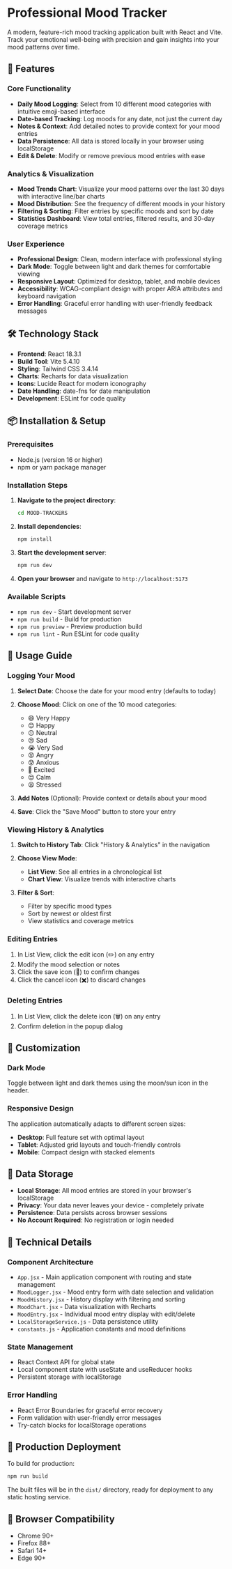 # Professional Mood Tracker

A modern, feature-rich mood tracking application built with React and Vite. Track your emotional well-being with precision and gain insights into your mood patterns over time.

## 🚀 Features

### Core Functionality
- **Daily Mood Logging**: Select from 10 different mood categories with intuitive emoji-based interface
- **Date-based Tracking**: Log moods for any date, not just the current day
- **Notes & Context**: Add detailed notes to provide context for your mood entries
- **Data Persistence**: All data is stored locally in your browser using localStorage
- **Edit & Delete**: Modify or remove previous mood entries with ease

### Analytics & Visualization
- **Mood Trends Chart**: Visualize your mood patterns over the last 30 days with interactive line/bar charts
- **Mood Distribution**: See the frequency of different moods in your history
- **Filtering & Sorting**: Filter entries by specific moods and sort by date
- **Statistics Dashboard**: View total entries, filtered results, and 30-day coverage metrics

### User Experience
- **Professional Design**: Clean, modern interface with professional styling
- **Dark Mode**: Toggle between light and dark themes for comfortable viewing
- **Responsive Layout**: Optimized for desktop, tablet, and mobile devices
- **Accessibility**: WCAG-compliant design with proper ARIA attributes and keyboard navigation
- **Error Handling**: Graceful error handling with user-friendly feedback messages

## 🛠 Technology Stack

- **Frontend**: React 18.3.1
- **Build Tool**: Vite 5.4.10
- **Styling**: Tailwind CSS 3.4.14
- **Charts**: Recharts for data visualization
- **Icons**: Lucide React for modern iconography
- **Date Handling**: date-fns for date manipulation
- **Development**: ESLint for code quality

## 📦 Installation & Setup

### Prerequisites
- Node.js (version 16 or higher)
- npm or yarn package manager

### Installation Steps

1. **Navigate to the project directory**:
   ```bash
   cd MOOD-TRACKERS
   ```

2. **Install dependencies**:
   ```bash
   npm install
   ```

3. **Start the development server**:
   ```bash
   npm run dev
   ```

4. **Open your browser** and navigate to `http://localhost:5173`

### Available Scripts

- `npm run dev` - Start development server
- `npm run build` - Build for production
- `npm run preview` - Preview production build
- `npm run lint` - Run ESLint for code quality

## 🎯 Usage Guide

### Logging Your Mood

1. **Select Date**: Choose the date for your mood entry (defaults to today)
2. **Choose Mood**: Click on one of the 10 mood categories:
   - 😄 Very Happy
   - 😊 Happy
   - 😐 Neutral
   - 😢 Sad
   - 😭 Very Sad
   - 😡 Angry
   - 😰 Anxious
   - 🤩 Excited
   - 😌 Calm
   - 😫 Stressed

3. **Add Notes** (Optional): Provide context or details about your mood
4. **Save**: Click the "Save Mood" button to store your entry

### Viewing History & Analytics

1. **Switch to History Tab**: Click "History & Analytics" in the navigation
2. **Choose View Mode**:
   - **List View**: See all entries in a chronological list
   - **Chart View**: Visualize trends with interactive charts

3. **Filter & Sort**:
   - Filter by specific mood types
   - Sort by newest or oldest first
   - View statistics and coverage metrics

### Editing Entries

1. In List View, click the edit icon (✏️) on any entry
2. Modify the mood selection or notes
3. Click the save icon (💾) to confirm changes
4. Click the cancel icon (✖️) to discard changes

### Deleting Entries

1. In List View, click the delete icon (🗑️) on any entry
2. Confirm deletion in the popup dialog

## 🎨 Customization

### Dark Mode
Toggle between light and dark themes using the moon/sun icon in the header.

### Responsive Design
The application automatically adapts to different screen sizes:
- **Desktop**: Full feature set with optimal layout
- **Tablet**: Adjusted grid layouts and touch-friendly controls
- **Mobile**: Compact design with stacked elements

## 💾 Data Storage

- **Local Storage**: All mood entries are stored in your browser's localStorage
- **Privacy**: Your data never leaves your device - completely private
- **Persistence**: Data persists across browser sessions
- **No Account Required**: No registration or login needed

## 🔧 Technical Details

### Component Architecture
- `App.jsx` - Main application component with routing and state management
- `MoodLogger.jsx` - Mood entry form with date selection and validation
- `MoodHistory.jsx` - History display with filtering and sorting
- `MoodChart.jsx` - Data visualization with Recharts
- `MoodEntry.jsx` - Individual mood entry display with edit/delete
- `LocalStorageService.js` - Data persistence utility
- `constants.js` - Application constants and mood definitions

### State Management
- React Context API for global state
- Local component state with useState and useReducer hooks
- Persistent storage with localStorage

### Error Handling
- React Error Boundaries for graceful error recovery
- Form validation with user-friendly error messages
- Try-catch blocks for localStorage operations

## 🚀 Production Deployment

To build for production:

```bash
npm run build
```

The built files will be in the `dist/` directory, ready for deployment to any static hosting service.

## 📱 Browser Compatibility

- Chrome 90+
- Firefox 88+
- Safari 14+
- Edge 90+

